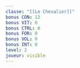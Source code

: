 ```yaml
---
classe: "[[Le Chevalier]]"
bonus CON: 12
bonus VIT: 0
bonus CTRL: 0
bonus FOR: 0
bonus VOL: 0
bonus INT: 0
level: 2
joueur: visible
---
```




